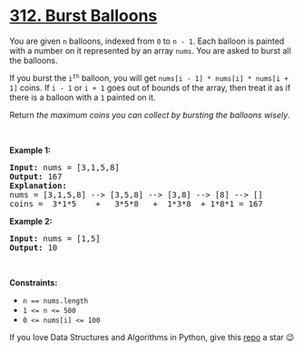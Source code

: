 # [312. Burst Balloons][title]

<p>You are given <code>n</code> balloons, indexed from <code>0</code> to <code>n - 1</code>. Each balloon is painted with a number on it represented by an array <code>nums</code>. You are asked to burst all the balloons.</p>
<p>If you burst the <code>i<sup>th</sup></code> balloon, you will get <code>nums[i - 1] * nums[i] * nums[i + 1]</code> coins. If <code>i - 1</code> or <code>i + 1</code> goes out of bounds of the array, then treat it as if there is a balloon with a <code>1</code> painted on it.</p>
<p>Return <em>the maximum coins you can collect by bursting the balloons wisely</em>.</p>
<p> </p>
<p><strong>Example 1:</strong></p>
<pre><strong>Input:</strong> nums = [3,1,5,8]
<strong>Output:</strong> 167
<strong>Explanation:</strong>
nums = [3,1,5,8] --&gt; [3,5,8] --&gt; [3,8] --&gt; [8] --&gt; []
coins =  3*1*5    +   3*5*8   +  1*3*8  + 1*8*1 = 167</pre>
<p><strong>Example 2:</strong></p>
<pre><strong>Input:</strong> nums = [1,5]
<strong>Output:</strong> 10
</pre>
<p> </p>
<p><strong>Constraints:</strong></p>
<ul>
<li><code>n == nums.length</code></li>
<li><code>1 &lt;= n &lt;= 500</code></li>
<li><code>0 &lt;= nums[i] &lt;= 100</code></li>
</ul>


If you love Data Structures and Algorithms in Python, give this [repo][me] a star :wink:

[title]: https://leetcode.com/problems/burst-balloons
[me]: https://github.com/bumblebee211196/awesome-python-leetcode